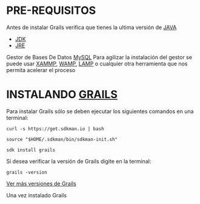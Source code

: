 # PRE-REQUISITOS

Antes de instalar Grails verifica que tienes la ultima versión de [JAVA](https://www.oracle.com/technetwork/es/java/javase/downloads/index.html)
  - [JDK](https://www.oracle.com/technetwork/java/javase/downloads/jdk8-downloads-2133151.html?ssSourceSiteId=otnes)
  - [JRE](https://www.oracle.com/technetwork/java/javase/downloads/jre8-downloads-2133155.html?ssSourceSiteId=otnes)

Gestor de Bases De Datos [MySQL](https://www.mysql.com/downloads/)
  Para agilizar la instalación del gestor se puede usar [XAMMP](https://www.apachefriends.org/download.html), [WAMP](http://www.wampserver.com/en/), [LAMP](https://bitnami.com/stack/lamp/installer) o cualquier otra herramienta que nos permita acelerar el proceso

# INSTALANDO [GRAILS](https://grails.org/)

Para instalar Grails sólo se deben ejecutar los siguientes comandos en una terminal:

    curl -s https://get.sdkman.io | bash
    
    source "$HOME/.sdkman/bin/sdkman-init.sh"
    
    sdk install grails
    
 Si desea verificar la versión de Grails digite en la terminal:
    
    grails -version
    
[Ver más versiones de Grails](https://grails.org/download.html)

Una vez instalado Grails
